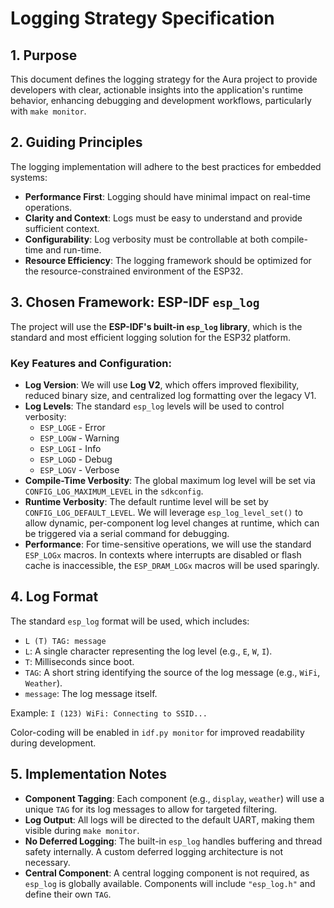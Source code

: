 # Logging Strategy Specification

## 1. Purpose

This document defines the logging strategy for the Aura project to provide developers with clear, actionable insights into the application's runtime behavior, enhancing debugging and development workflows, particularly with `make monitor`.

## 2. Guiding Principles

The logging implementation will adhere to the best practices for embedded systems:

- **Performance First**: Logging should have minimal impact on real-time operations.
- **Clarity and Context**: Logs must be easy to understand and provide sufficient context.
- **Configurability**: Log verbosity must be controllable at both compile-time and run-time.
- **Resource Efficiency**: The logging framework should be optimized for the resource-constrained environment of the ESP32.

## 3. Chosen Framework: ESP-IDF `esp_log`

The project will use the **ESP-IDF's built-in `esp_log` library**, which is the standard and most efficient logging solution for the ESP32 platform.

### Key Features and Configuration:

- **Log Version**: We will use **Log V2**, which offers improved flexibility, reduced binary size, and centralized log formatting over the legacy V1.
- **Log Levels**: The standard `esp_log` levels will be used to control verbosity:
  - `ESP_LOGE` - Error
  - `ESP_LOGW` - Warning
  - `ESP_LOGI` - Info
  - `ESP_LOGD` - Debug
  - `ESP_LOGV` - Verbose
- **Compile-Time Verbosity**: The global maximum log level will be set via `CONFIG_LOG_MAXIMUM_LEVEL` in the `sdkconfig`.
- **Runtime Verbosity**: The default runtime level will be set by `CONFIG_LOG_DEFAULT_LEVEL`. We will leverage `esp_log_level_set()` to allow dynamic, per-component log level changes at runtime, which can be triggered via a serial command for debugging.
- **Performance**: For time-sensitive operations, we will use the standard `ESP_LOGx` macros. In contexts where interrupts are disabled or flash cache is inaccessible, the `ESP_DRAM_LOGx` macros will be used sparingly.

## 4. Log Format

The standard `esp_log` format will be used, which includes:

- `L (T) TAG: message`
- `L`: A single character representing the log level (e.g., `E`, `W`, `I`).
- `T`: Milliseconds since boot.
- `TAG`: A short string identifying the source of the log message (e.g., `WiFi`, `Weather`).
- `message`: The log message itself.

Example:
`I (123) WiFi: Connecting to SSID...`

Color-coding will be enabled in `idf.py monitor` for improved readability during development.

## 5. Implementation Notes

- **Component Tagging**: Each component (e.g., `display`, `weather`) will use a unique `TAG` for its log messages to allow for targeted filtering.
- **Log Output**: All logs will be directed to the default UART, making them visible during `make monitor`.
- **No Deferred Logging**: The built-in `esp_log` handles buffering and thread safety internally. A custom deferred logging architecture is not necessary.
- **Central Component**: A central logging component is not required, as `esp_log` is globally available. Components will include `"esp_log.h"` and define their own `TAG`. 